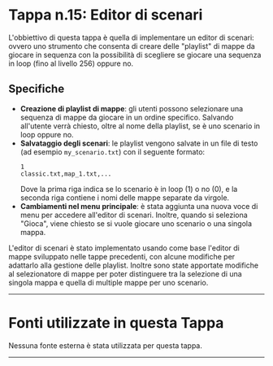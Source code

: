 # Tappa n.15: Editor di scenari
L'obbiettivo di questa tappa è quella di implementare un editor di scenari: ovvero uno strumento che consenta di creare delle "playlist" di mappe da giocare in sequenza con la possibilità di scegliere se giocare una sequenza in loop (fino al livello 256) oppure no.

## Specifiche
- **Creazione di playlist di mappe**: gli utenti possono selezionare una sequenza di mappe da giocare in un ordine specifico. Salvando all'utente verrà chiesto, oltre al nome della playlist, se è uno scenario in loop oppure no.
- **Salvataggio degli scenari**: le playlist vengono salvate in un file di testo (ad esempio `my_scenario.txt`) con il seguente formato:
    ```
    1
    classic.txt,map_1.txt,...
    ```
    Dove la prima riga indica se lo scenario è in loop (1) o no (0), e la seconda riga contiene i nomi delle mappe separate da virgole.
- **Cambiamenti nel menu principale**: è stata aggiunta una nuova voce di menu per accedere all'editor di scenari. Inoltre, quando si seleziona "Gioca", viene chiesto se si vuole giocare uno scenario o una singola mappa.

L'editor di scenari è stato implementato usando come base l'editor di mappe sviluppato nelle tappe precedenti, con alcune modifiche per adattarlo alla gestione delle playlist.
Inoltre sono state apportate modifiche al selezionatore di mappe per poter distinguere tra la selezione di una singola mappa e quella di multiple mappe per uno scenario.

---

# Fonti utilizzate in questa Tappa
Nessuna fonte esterna è stata utilizzata per questa tappa.

---